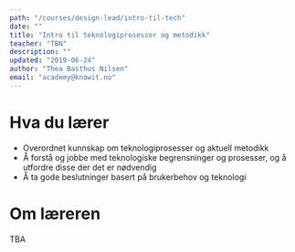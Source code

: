 ```yaml
---
path: "/courses/design-lead/intro-til-tech"
date: ""
title: "Intro til teknologiprosesser og metodikk"
teacher: "TBN"
description: ""
updated: "2019-06-24"
author: "Thea Basthus Nilsen"
email: "academy@knowit.no"
---
```


# Hva du lærer

- Overordnet kunnskap om teknologiprosesser og aktuell metodikk
- Å forstå og jobbe med teknologiske begrensninger og prosesser, og å utfordre disse der det er nødvendig
- Å ta gode beslutninger basert på brukerbehov og teknologi

# Om læreren

TBA
